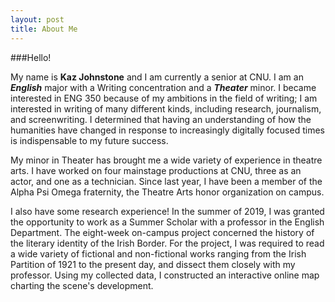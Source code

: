 ```yaml
---
layout: post
title: About Me
---
```


###Hello!

My name is **Kaz Johnstone** and I am currently a senior at CNU. I am an **_English_** major with a Writing concentration
and a **_Theater_** minor. 
I became interested in ENG 350 because of my ambitions in the field of writing; I am interested in writing of many 
different kinds, including research, journalism, and screenwriting. I determined that having an understanding of how 
the humanities have changed in response to increasingly digitally focused times is indispensable to my future success.

My minor in Theater has brought me a wide variety of experience in theatre arts. I have worked on four mainstage productions
at CNU, three as an actor, and one as a technician. Since last year, I have been a member of the Alpha Psi Omega fraternity,
the Theatre Arts honor organization on campus.

I also have some research experience! In the summer of 2019, I was granted the opportunity to work as a Summer Scholar 
with a professor in the English Department. The eight-week on-campus project concerned the history of the literary 
identity of the Irish Border.  For the project, I was required to read a wide variety of fictional and non-fictional works 
ranging from the Irish Partition of 1921 to the present day, and dissect them closely with my professor. Using my collected 
data, I constructed an interactive online map charting the scene's development. 
